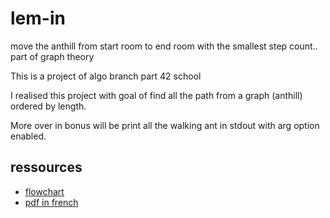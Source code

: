 # lem-in

move the anthill from start room to end room with the smallest step count.. part of graph theory

This is a project of algo branch part 42 school

I realised this project with goal of find all the path from a graph (anthill) ordered by length.

More over in bonus will be print all the walking ant in stdout with arg option enabled.

## ressources 

- [flowchart](https://drive.google.com/file/d/1Wz0kTdM4yHQg1EEiyr6p7ZJ37KEUWQ8o/view?usp=sharing)
- [pdf in french](https://cdn.intra.42.fr/pdf/pdf/185/lem-in.fr.pdf)

